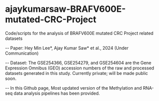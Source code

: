 # ajaykumarsaw-BRAFV600E-mutated-CRC-Project

Code/scripts for the analysis of BRAFV600E mutated CRC Project related datasets

-- Paper: Hey Min Lee*, Ajay Kumar Saw* et al., 2024 (Under Communication)

-- Dataset: The GSE254366, GSE254279, and GSE254604 are the Gene Expression Omnibus (GEO) accession numbers of the raw and processed datasets generated in this study. Currently private; will be made public soon.

-- In this Github page, Most updated version of the Methylation and RNA-seq data analysis pipelines has been provided. 
